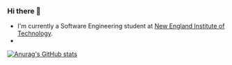 ### Hi there 👋


- I'm currently a Software Engineering student at [New England Institute of Technology](https://www.neit.edu/).
- 

[![Anurag's GitHub stats](https://github-readme-stats.vercel.app/api?username=gacarrillo-dev)](https://github.com/gacarrillo-dev/github-readme-stats)

<!--
**gacarrillo-dev/gacarrillo-dev** is a ✨ _special_ ✨ repository because its `README.md` (this file) appears on your GitHub profile.

Here are some ideas to get you started:

- 🔭 I’m currently working on ...
- 🌱 I’m currently learning ...
- 👯 I’m looking to collaborate on ...
- 🤔 I’m looking for help with ...
- 💬 Ask me about ...
- 📫 How to reach me: ...
- 😄 Pronouns: ...
- ⚡ Fun fact: ...
-->
